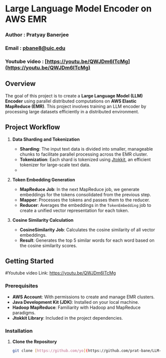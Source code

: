 # Large Language Model Encoder on AWS EMR

### Author : Pratyay Banerjee
### Email : pbane8@uic.edu

### Youtube video : [https://youtu.be/QWJDm6ITcMg](https://youtu.be/QWJDm6ITcMg)

## Overview

The goal of this project is to create a **Large Language Model (LLM) Encoder** using parallel distributed computations on **AWS Elastic MapReduce (EMR)**. This project involves training an LLM encoder by processing large datasets efficiently in a distributed environment.

## Project Workflow

1. **Data Sharding and Tokenization**
   - **Sharding**: The input text data is divided into smaller, manageable chunks to facilitate parallel processing across the EMR cluster.
   - **Tokenization**: Each shard is tokenized using [Jtokkit](https://github.com/nocduro/jtokkit), an efficient tokenizer for large-scale text data.
   - 

2. **Token Embedding Generation**
   - **MapReduce Job**: In the next MapReduce job, we generate embeddings for the tokens consolidated from the previous step.
   - **Mapper**: Processes the tokens and passes them to the reducer.
   - **Reducer**: Averages the embeddings in the `TokenEmbedding` job to create a unified vector representation for each token.

3. **Cosine Similarity Calculation**
   - **CosineSimilarity Job**: Calculates the cosine similarity of all vector embeddings.
   - **Result**: Generates the top 5 similar words for each word based on the cosine similarity scores.

## Getting Started

#Youtube video Link: https://youtu.be/QWJDm6ITcMg

### Prerequisites

- **AWS Account**: With permissions to create and manage EMR clusters.
- **Java Development Kit (JDK)**: Installed on your local machine.
- **Hadoop MapReduce**: Familiarity with Hadoop and MapReduce paradigms.
- **Jtokkit Library**: Included in the project dependencies.

### Installation

1. **Clone the Repository**

   ```bash
   git clone [https://github.com/yo](https://github.com/prat-bane/LLM-MapReduce)
